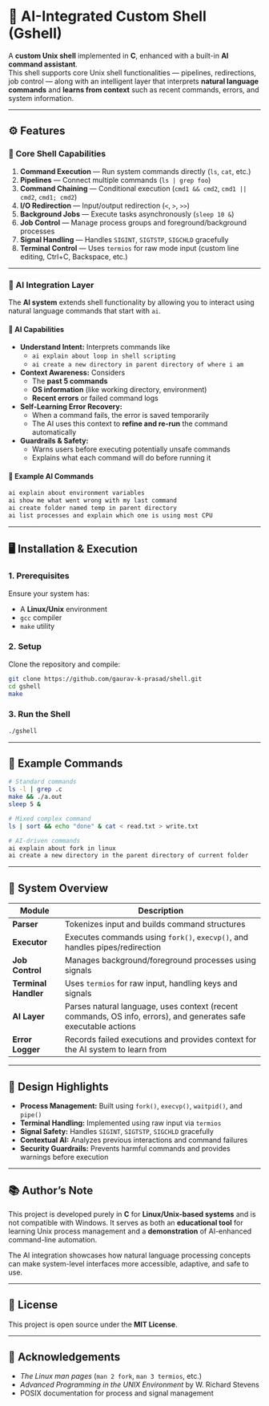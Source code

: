 # 🧠 AI-Integrated Custom Shell (Gshell)

A **custom Unix shell** implemented in **C**, enhanced with a built-in **AI command assistant**.  
This shell supports core Unix shell functionalities — pipelines, redirections, job control — along with an intelligent layer that interprets **natural language commands** and **learns from context** such as recent commands, errors, and system information.

---

## ⚙️ Features

### 🧩 Core Shell Capabilities
1. **Command Execution** — Run system commands directly (`ls`, `cat`, etc.)
2. **Pipelines** — Connect multiple commands (`ls | grep foo`)
3. **Command Chaining** — Conditional execution (`cmd1 && cmd2`, `cmd1 || cmd2`, `cmd1; cmd2`)
4. **I/O Redirection** — Input/output redirection (`<`, `>`, `>>`)
5. **Background Jobs** — Execute tasks asynchronously (`sleep 10 &`)
6. **Job Control** — Manage process groups and foreground/background processes
7. **Signal Handling** — Handles `SIGINT`, `SIGTSTP`, `SIGCHLD` gracefully
8. **Terminal Control** — Uses `termios` for raw mode input (custom line editing, Ctrl+C, Backspace, etc.)

---

### 🤖 AI Integration Layer

The **AI system** extends shell functionality by allowing you to interact using natural language commands that start with `ai`.

#### 🧠 AI Capabilities
- **Understand Intent:** Interprets commands like  
  - `ai explain about loop in shell scripting`  
  - `ai create a new directory in parent directory of where i am`
- **Context Awareness:** Considers  
  - The **past 5 commands**
  - **OS information** (like working directory, environment)
  - **Recent errors** or failed command logs
- **Self-Learning Error Recovery:**  
  - When a command fails, the error is saved temporarily  
  - The AI uses this context to **refine and re-run** the command automatically
- **Guardrails & Safety:**  
  - Warns users before executing potentially unsafe commands  
  - Explains what each command will do before running it  

#### 🧾 Example AI Commands
```bash
ai explain about environment variables
ai show me what went wrong with my last command
ai create folder named temp in parent directory
ai list processes and explain which one is using most CPU
````

---

## 🖥️ Installation & Execution

### 1. Prerequisites

Ensure your system has:

* A **Linux/Unix** environment
* `gcc` compiler
* `make` utility

### 2. Setup

Clone the repository and compile:

```bash
git clone https://github.com/gaurav-k-prasad/shell.git
cd gshell
make
```

### 3. Run the Shell

```bash
./gshell
```

---

## 🧱 Example Commands

```bash
# Standard commands
ls -l | grep .c
make && ./a.out
sleep 5 &

# Mixed complex command
ls | sort && echo "done" & cat < read.txt > write.txt

# AI-driven commands
ai explain about fork in linux
ai create a new directory in the parent directory of current folder
```

---

## 🧠 System Overview

| Module               | Description                                                                                                     |
| -------------------- | --------------------------------------------------------------------------------------------------------------- |
| **Parser**           | Tokenizes input and builds command structures                                                                   |
| **Executor**         | Executes commands using `fork()`, `execvp()`, and handles pipes/redirection                                     |
| **Job Control**      | Manages background/foreground processes using signals                                                           |
| **Terminal Handler** | Uses `termios` for raw input, handling keys and signals                                                         |
| **AI Layer**         | Parses natural language, uses context (recent commands, OS info, errors), and generates safe executable actions |
| **Error Logger**     | Records failed executions and provides context for the AI system to learn from                                  |

---

## 🧩 Design Highlights

* **Process Management:** Built using `fork()`, `execvp()`, `waitpid()`, and `pipe()`
* **Terminal Handling:** Implemented using raw input via `termios`
* **Signal Safety:** Handles `SIGINT`, `SIGTSTP`, `SIGCHLD` gracefully
* **Contextual AI:** Analyzes previous interactions and command failures
* **Security Guardrails:** Prevents harmful commands and provides warnings before execution

---

## 📚 Author’s Note

This project is developed purely in **C** for **Linux/Unix-based systems** and is not compatible with Windows.
It serves as both an **educational tool** for learning Unix process management and a **demonstration** of AI-enhanced command-line automation.

The AI integration showcases how natural language processing concepts can make system-level interfaces more accessible, adaptive, and safe to use.

---

## 🧾 License

This project is open source under the **MIT License**.

---

## 🙌 Acknowledgements

* *The Linux man pages* (`man 2 fork`, `man 3 termios`, etc.)
* *Advanced Programming in the UNIX Environment* by W. Richard Stevens
* POSIX documentation for process and signal management